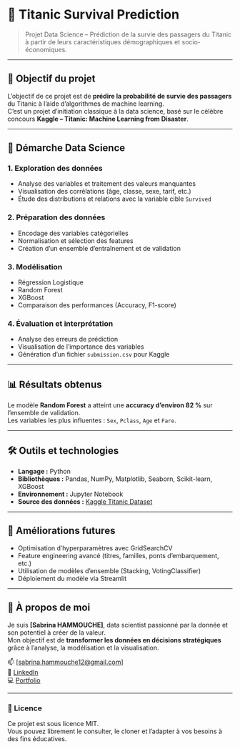# 🚢 Titanic Survival Prediction

> Projet Data Science – Prédiction de la survie des passagers du Titanic à partir de leurs caractéristiques démographiques et socio-économiques.

---

## 🎯 Objectif du projet
L’objectif de ce projet est de **prédire la probabilité de survie des passagers** du Titanic à l’aide d’algorithmes de machine learning.  
C’est un projet d’initiation classique à la data science, basé sur le célèbre concours **Kaggle – Titanic: Machine Learning from Disaster**.

---

## 🧠 Démarche Data Science

### 1. **Exploration des données**
- Analyse des variables et traitement des valeurs manquantes  
- Visualisation des corrélations (âge, classe, sexe, tarif, etc.)  
- Étude des distributions et relations avec la variable cible `Survived`

### 2. **Préparation des données**
- Encodage des variables catégorielles  
- Normalisation et sélection des features  
- Création d’un ensemble d’entraînement et de validation

### 3. **Modélisation**
- Régression Logistique  
- Random Forest  
- XGBoost  
- Comparaison des performances (Accuracy, F1-score)

### 4. **Évaluation et interprétation**
- Analyse des erreurs de prédiction  
- Visualisation de l’importance des variables  
- Génération d’un fichier `submission.csv` pour Kaggle

---

## 📊 Résultats obtenus
Le modèle **Random Forest** a atteint une **accuracy d’environ 82 %** sur l’ensemble de validation.  
Les variables les plus influentes : `Sex`, `Pclass`, `Age` et `Fare`.

---

## 🛠️ Outils et technologies
- **Langage :** Python  
- **Bibliothèques :** Pandas, NumPy, Matplotlib, Seaborn, Scikit-learn, XGBoost  
- **Environnement :** Jupyter Notebook  
- **Source des données :** [Kaggle Titanic Dataset](https://www.kaggle.com/c/titanic)

---

## 🚀 Améliorations futures
- Optimisation d’hyperparamètres avec GridSearchCV  
- Feature engineering avancé (titres, familles, ponts d’embarquement, etc.)  
- Utilisation de modèles d’ensemble (Stacking, VotingClassifier)  
- Déploiement du modèle via Streamlit  

---

## 👤 À propos de moi
Je suis **[Sabrina HAMMOUCHE]**, data scientist passionné par la donnée et son potentiel à créer de la valeur.  
Mon objectif est de **transformer les données en décisions stratégiques** grâce à l’analyse, la modélisation et la visualisation.  

📫 [sabrina.hammouche12@gmail.com]  
🔗 [LinkedIn](https://www.linkedin.com/in/sabrina-hammouche-937b371bb)  
💻 [Portfolio](https://sabrinahammouche.github.io/portfolio/)

---

### 🧾 Licence
Ce projet est sous licence MIT.  
Vous pouvez librement le consulter, le cloner et l’adapter à vos besoins à des fins éducatives.

